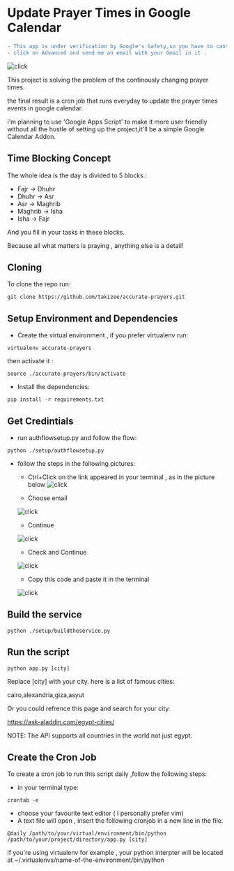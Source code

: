 # Update Prayer Times in Google Calendar
```diff
- This app is under verification by Google's Safety,so you have to cantact me  to add your account to the test users
- click on Advanced and send me an email with your Gmail in it .
```

![click](images/0.png?raw=true "Alert")

This project is solving the problem of the continously changing prayer times.

the final result is a cron job that runs everyday to update the prayer times events in google calendar.

i'm planning to use 'Google Apps Script' to make it more user friendly without all the hustle of setting up the
project,it'll be a simple Google Calendar Addon.

## Time Blocking Concept

The whole idea is the day is divided to 5 blocks :

* Fajr -> Dhuhr
* Dhuhr -> Asr
* Asr -> Maghrib
* Maghrib -> Isha
* Isha -> Fajr

And you fill in your tasks in these blocks.

Because all what matters is praying , anything else is a detail!

[comment]: <> (## Calendar Setup)

[comment]: <> (Create five events in your calendar and name them as in the picture below.)

[comment]: <> (Make them repeat daily.)

[comment]: <> (![Before]&#40;images/before.png?raw=true "Before"&#41;)

[comment]: <> (![After]&#40;images/after.png?raw=true "After"&#41; )

## Cloning 
To clone the repo run:
```commandline
git clone https://github.com/takizee/accurate-prayers.git
```
## Setup Environment and Dependencies

* Create the virtual environment , if you prefer virtualenv run:
```commandline
virtualenv accurate-prayers
```
then activate it :
```commandline
source ./accurate-prayers/bin/activate
```
* Install the dependencies:
```commandline
pip install -r requirements.txt
```

## Get Credintials

- run authflowsetup.py and follow the flow:

```commandline
python ./setup/authflowsetup.py
```

- follow the steps in the following pictures:
    * Ctrl+Click on the link appeared in your terminal , as in the picture below 
      ![click](images/click.png?raw=true "Before")

    * Choose email

  ![click](images/1.png?raw=true "Before")

    * Continue

  ![click](images/2.png?raw=true "Before")

    * Check and Continue

  ![click](images/3.png?raw=true "Before")

    * Copy this code and paste it in the terminal 

  ![click](images/4.png?raw=true "Before")

## Build the service

```commandline
python ./setup/buildtheservice.py
```

## Run the script

```commandline
python app.py [city]
```

Replace [city] with your city. here is a list of famous cities:

cairo,alexandria,giza,asyut

Or you could refrence this page and search for your city.


https://ask-aladdin.com/egypt-cities/

NOTE: The API supports all countries in the world not just egypt.

## Create the Cron Job

    
To create a cron job to run this script daily ,follow the following steps:
* in your terminal type:
```commandline
crontab -e
```
* choose your favourite text editor ( I personally prefer vim)
* A text file will open , insert the following cronjob in a new line in the file.
```commandline
@daily /path/to/your/virtual/environment/bin/python /path/to/your/project/directory/app.py [city]
```
if you're using virtualenv for example , your python interpter will be located at ~/.virtualenvs/name-of-the-environment/bin/python



